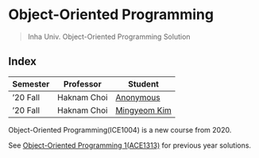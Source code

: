 # Object-Oriented Programming

> Inha Univ. Object-Oriented Programming Solution

## Index

| Semester | Professor   | Student                                                |
| -------- | ----------- | ------------------------------------------------------ |
| ’20 Fall | Haknam Choi | [Anonymous](./a01/README.md)                           |
| ’20 Fall | Haknam Choi | [Mingyeom Kim](https://github.com/MingyeomKim/ICE1004) |

Object-Oriented Programming(ICE1004) is a new course from 2020.

See [Object-Oriented Programming 1(ACE1313)](https://github.com/int-i/ACE1313) for previous year solutions.

